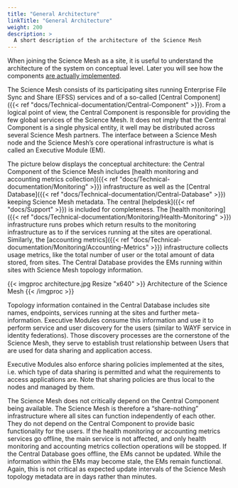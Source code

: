 ```yaml
---
title: "General Architecture"
linkTitle: "General Architecture"
weight: 200
description: >
  A short description of the architecture of the Science Mesh   
---
```


When joining the Science Mesh as a site, it is useful to understand the
architecture of the system on conceptual level. Later you will see how the
components [are actually
implemented](../technical-documentation/central-component).

The Science Mesh consists of its participating sites running Enterprise File Sync and Share (EFSS) services and of a so-called [Central Component]({{< ref "docs/Technical-documentation/Central-Component" >}}). From a logical point of view, the Central Component is responsible for providing the few global services of the Science Mesh. It does not imply that the Central Component is a single physical entity, it well may be distributed across several Science Mesh partners. 
The interface between a Science Mesh node and the Science Mesh’s core operational infrastructure is what is called an Executive Module (EM).

The picture below displays the conceptual architecture: the Central Component of the Science Mesh includes [health monitoring and accounting metrics collection]({{< ref "docs/Technical-documentation/Monitoring" >}}) infrastructure as well as the [Central Database]({{< ref "docs/Technical-documentation/Central-Database" >}}) keeping Science Mesh metadata.
The central [helpdesk]({{< ref "docs/Support" >}}) is included for completeness. 
The [health monitoring]({{< ref "docs/Technical-documentation/Monitoring/Health-Monitoring" >}}) infrastructure runs probes which return results to the monitoring infrastructure as to if the services running at the sites are operational.
Similarly, the [accounting metrics]({{< ref "docs/Technical-documentation/Monitoring/Accounting-Metrics" >}}) infrastructure collects usage metrics, like the total number of user or the total amount of data stored, from sites.
The Central Database provides the EMs running within sites with Science Mesh topology information.

{{< imgproc architecture.jpg Resize "x640" >}}
Architecture of the Science Mesh
{{< /imgproc >}}


Topology information contained in the Central Database includes site names, endpoints, services running at the sites and further meta-information. Executive Modules consume this information and use it to perform service and user discovery for the users (similar to WAYF service in identity federations). Those discovery processes are the cornerstone of the Science Mesh, they serve to establish trust relationship between Users that are used for data sharing and application access.

Executive Modules also enforce sharing policies implemented at the sites, i.e. which type of data sharing is permitted and what the requirements to access applications are. Note that sharing policies are thus local to the nodes and managed by them.

The Science Mesh does not critically depend on the Central Component being available. The Science Mesh is therefore a “share-nothing” infrastructure where all sites can function independently of each other. They do not depend on the Central Component to provide basic functionality for the users. If the health monitoring or accounting metrics services go offline, the main service is not affected, and only health monitoring and accounting metrics collection operations will be stopped.
If the Central Database goes offline, the EMs cannot be updated. While the information within the EMs may become stale, the EMs remain functional. Again, this is not critical as expected update intervals of the Science Mesh topology metadata are in days rather than minutes.
